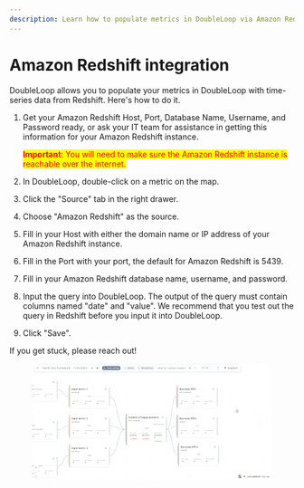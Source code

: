 ```yaml
---
description: Learn how to populate metrics in DoubleLoop via Amazon Redshift.
---
```


# Amazon Redshift integration

DoubleLoop allows you to populate your metrics in DoubleLoop with time-series data from Redshift. Here's how to do it.

1.  Get your Amazon Redshift Host, Port, Database Name, Username, and Password ready, or ask your IT team for assistance in getting this information for your Amazon Redshift instance.

    <mark style="color:red;">**Important**</mark><mark style="color:red;">: You will need to make sure the Amazon Redshift instance is reachable over the internet.</mark>
2. In DoubleLoop, double-click on a metric on the map.
3. Click the "Source" tab in the right drawer.
4. Choose "Amazon Redshift" as the source.
5. Fill in your Host with either the domain name or IP address of your Amazon Redshift instance.
6. Fill in the Port with your port, the default for Amazon Redshift is 5439.
7. Fill in your Amazon Redshift database name, username, and password.
8. Input the query into DoubleLoop. The output of the query must contain columns named "date" and "value". We recommend that you test out the query in Redshift before you input it into DoubleLoop.
9. Click "Save".

If you get stuck, please reach out!

<figure><img src="../.gitbook/assets/image (7).png" alt=""><figcaption></figcaption></figure>
